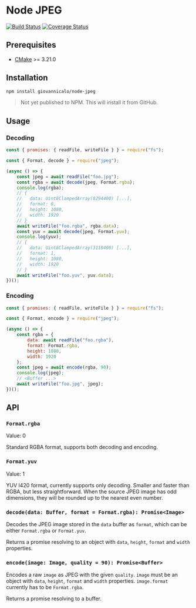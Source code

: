# Node JPEG

[![Build Status](https://github.com/giovannicalo/node-jpeg/actions/workflows/build.yml/badge.svg)](https://github.com/giovannicalo/node-jpeg/actions/workflows/build.yml)
[![Coverage Status](https://coveralls.io/repos/github/giovannicalo/node-jpeg/badge.svg)](https://coveralls.io/github/giovannicalo/node-jpeg)

## Prerequisites

* [CMake](https://cmake.org/) >= 3.21.0

## Installation

```bash
npm install giovannicalo/node-jpeg
```

> Not yet published to NPM. This will install it from GitHub.

## Usage

### Decoding

```javascript
const { promises: { readFile, writeFile } } = require("fs");

const { Format, decode } = require("jpeg");

(async () => {
    const jpeg = await readFile("foo.jpg");
    const rgba = await decode(jpeg, Format.rgba);
    console.log(rgba);
    // {
    //   data: Uint8ClampedArray(8294400) [...],
    //   format: 0,
    //   height: 1080,
    //   width: 1920
    // }
    await writeFile("foo.rgba", rgba.data);
    const yuv = await decode(jpeg, Format.yuv);
    console.log(yuv);
    // {
    //   data: Uint8ClampedArray(3110400) [...],
    //   format: 1,
    //   height: 1080,
    //   width: 1920
    // }
    await writeFile("foo.yuv", yuv.data);
})();
```

### Encoding

```javascript
const { promises: { readFile, writeFile } } = require("fs");

const { Format, encode } = require("jpeg");

(async () => {
    const rgba = {
        data: await readFile("foo.rgba"),
        format: Format.rgba,
        height: 1080,
        width: 1920
    };
    const jpeg = await encode(rgba, 90);
    console.log(jpeg);
    // <Buffer ...>
    await writeFile("foo.jpg", jpeg);
})();
```

## API

### `Format.rgba`

Value: 0

Standard RGBA format, supports both decoding and encoding.

### `Format.yuv`

Value: 1

YUV I420 format, currently supports only decoding. Smaller and faster than RGBA, but less straightforward. When the source JPEG image has odd dimensions, they will be rounded up to the nearest even number.

### `decode(data: Buffer, format = Format.rgba): Promise<Image>`

Decodes the JPEG image stored in the `data` buffer as `format`, which can be either `Format.rgba` or `Format.yuv`.

Returns a promise resolving to an object with `data`, `height`, `format` and `width` properties.

### `encode(image: Image, quality = 90): Promise<Buffer>`

Encodes a raw `image` as JPEG with the given `quality`. `image` must be an object with `data`, `height`, `format` and `width` properties. `image.format` currently has to be `Format.rgba`.

Returns a promise resolving to a buffer.
